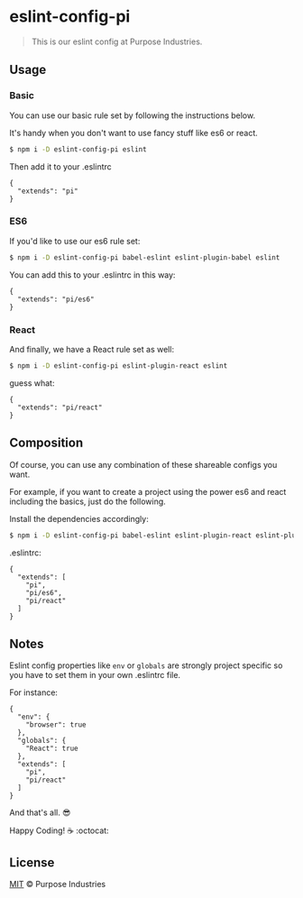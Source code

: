 # eslint-config-pi

> This is our eslint config at Purpose Industries.

## Usage

### Basic

You can use our basic rule set by following the instructions below.

It's handy when you don't want to use fancy stuff like es6 or react.

```sh
$ npm i -D eslint-config-pi eslint
```

Then add it to your .eslintrc

```
{
  "extends": "pi"
}
```

### ES6

If you'd like to use our es6 rule set:

```sh
$ npm i -D eslint-config-pi babel-eslint eslint-plugin-babel eslint
```

You can add this to your .eslintrc in this way:

```
{
  "extends": "pi/es6"
}
```

### React

And finally, we have a React rule set as well:

```sh
$ npm i -D eslint-config-pi eslint-plugin-react eslint
```

guess what:

```
{
  "extends": "pi/react"
}
```

## Composition

Of course, you can use any combination of these shareable configs you want.

For example, if you want to create a project using the power es6 and react including
the basics, just do the following.

Install the dependencies accordingly:

```sh
$ npm i -D eslint-config-pi babel-eslint eslint-plugin-react eslint-plugin-babel eslint
```

.eslintrc:

```
{
  "extends": [
    "pi",
    "pi/es6",
    "pi/react"
  ]
}
```

## Notes

Eslint config properties like `env` or `globals` are strongly
project specific so you have to set them in your own .eslintrc file.

For instance:

```
{
  "env": {
    "browser": true
  },
  "globals": {
    "React": true
  },
  "extends": [
    "pi",
    "pi/react"
  ]
}
```

And that's all. :sunglasses:

Happy Coding! :coffee: :octocat:

## License

[MIT](LICENSE) &copy; Purpose Industries
